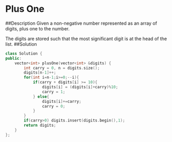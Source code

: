 Plus One
======

##Description
Given a non-negative number represented as an array of digits, plus one to the number.

The digits are stored such that the most significant digit is at the head of the list.
##Solution
```cpp
class Solution {
public:
    vector<int> plusOne(vector<int> &digits) {
        int carry = 0, n = digits.size();
        digits[n-1]++;
        for(int i=n-1;i>=0;--i){
            if(carry + digits[i] >= 10){
                digits[i] = (digits[i]+carry)%10;
                carry = 1;
            } else{
                digits[i]+=carry;
                carry = 0;
            }
        }
        if(carry>0) digits.insert(digits.begin(),1);
        return digits;
    }
};
```